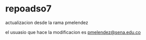 # repoadso7


actualizacion desde la rama pmelendez

el usuasio que hace la modificacion es pmelendez@sena.edu.co